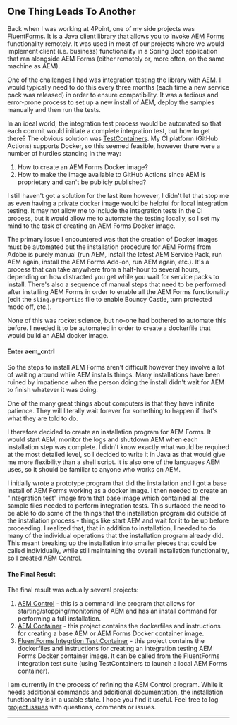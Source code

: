 ## One Thing Leads To Another

Back when I was working at 4Point, one of my side projects was [FluentForms](https://github.com/4PointSolutions/FluentFormsAPI). 
It is a Java client library that allows you to invoke [AEM Forms](https://business.adobe.com/products/experience-manager/forms/aem-forms.html)  functionality remotely. 
It was used in most of our projects where we would implement client (i.e. business) functionality in a Spring Boot application 
that ran alongside AEM Forms (either remotely or, more often, on the same machine as AEM).

One of the challenges I had was integration testing the library with AEM.  I would typically need to do this every three months (each time a new service 
pack was released) in order to ensure compatibility. 
It was a tedious and error-prone process to set up a new install of AEM, deploy the samples manually and then run the tests.

In an ideal world, the integration test process would be automated so that each commit would initiate a 
complete integration test, but how to get there?
The obvious solution was [TestContainers](https://testcontainers.com/).  My CI platform (GitHub Actions) supports Docker, so this seemed feasible, 
however there were a number of hurdles standing in the way:
1. How to create an AEM Forms Docker image?
2. How to make the image available to GitHub Actions since AEM is proprietary and can't be publicly published?

I still haven't got a solution for the last item however, I didn't let that stop me as even having a private docker image would be helpful for
local integration testing.  It may not allow me to include the integration tests in the CI process, but it would allow me to automate the testing 
locally, so I set my mind to the task of creating an AEM Forms Docker image.

The primary issue I encountered was that the creation of Docker images must be automated but the installation procedure for AEM Forms from Adobe is 
purely manual (run AEM, install the latest AEM Service Pack, run AEM again, install the AEM Forms Add-on, run AEM again, etc.). It's a process that 
can take anywhere from a half-hour to several hours, depending on how distracted you get while you wait for service packs to install. There's also
a sequence of manual steps that need to be performed after installing AEM Forms in order to enable all the AEM Forms functionality (edit the 
`sling.properties` file to enable Bouncy Castle, turn protected mode off, etc.).

None of this was rocket science, but no-one had bothered to automate this before.  I needed it to be automated in order to create a dockerfile that would
build an AEM docker image.

#### Enter aem_cntrl

So the steps to install AEM Forms aren't difficult however they involve a lot of waiting around while AEM installs things.  Many installations 
have been ruined by impatience when the person doing the install didn't wait for AEM to finish whatever it was doing. 

One of the many great things about computers is that they have infinite patience. They will literally wait forever for something to happen if that's what
they are told to do.   

I therefore decided to create an installation program for AEM Forms. 
It would start AEM, monitor the logs and shutdown AEM when each installation step was complete. 
I didn't know exactly what would be required at the most detailed level, so I decided to write it in Java as that would give me more 
flexibility than a shell script. It is also one of the languages AEM uses, so it should be familiar to anyone who works on AEM.

I initially wrote a prototype program that did the installation and I got a base install of AEM Forms working as a docker image. 
I then needed to create an "integration test" image from that base image which contained all the sample files needed to perform integration tests. 
This surfaced the need to be able to do some of the things that the installation program did outside of the installation process - things like
start AEM and wait for it to be up before proceeding. 
I realized that, that in addition to installation, I needed to do many of the  individual operations that the installation program already did. 
This meant breaking up the installation into smaller pieces that could be called individually, while still maintaining the overall installation
functionality, so I created AEM Control.

#### The Final Result

The final result was actually several projects:
1. [AEM Control](https://github.com/4PointSolutions/aem-utils/tree/main/aem_cntrl) - this is a command line program that allows for starting/stopping/monitoring of AEM and has an install command for 
performing a full installation. 
1. [AEM Container](https://github.com/4PointSolutions/aem-utils/tree/main/aem_container) - 
this project contains the dockerfiles and instructions for creating a base AEM or AEM Forms Docker container image.
1. [FluentForms Integrtion Test Container](https://github.com/4PointSolutions/FluentFormsAPI/tree/master/rest-services/test_containers) - 
this project contains the dockerfiles and instructions for creating an integration testing AEM Forms Docker container image. 
It can be called from the FluentForms integration test suite (using TestContainers to launch a local AEM Forms container).

I am currently in the process of refining the AEM Control program.  While it needs additional commands and additional documentation, the installation
functionality is in a usable state. I hope you find it useful. Feel free to log [project issues](https://github.com/4PointSolutions/aem-utils/issues) with questions, comments or issues.

---
